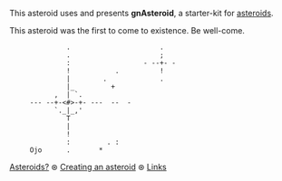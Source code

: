 This asteroid uses and presents **gnAsteroid**, a starter-kit for [asteroids](asteroid.md).

This asteroid was the first to come to existence. Be well-come.
```
              .                      .
              .                      ;
              :                  - --+- -
              !           .          !
              |        .             .
              |_         +
           ,  | `.
     --- --+-<#>-+- ---  --  -
           `._|_,'
              T
              |
              !
              :         . :
     Ojo      .       *
```

[Asteroids?](about.md) ⊛ [Creating an asteroid](usage.md) ⊛ [Links](links.md)
